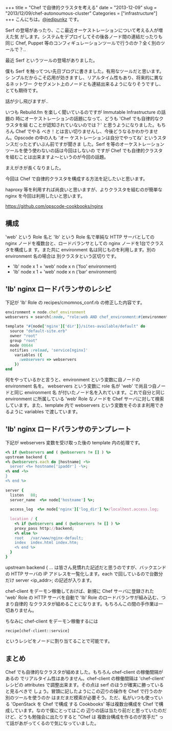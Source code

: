 +++
title = "Chef で自律的クラスタを考える"
date = "2013-12-09"
slug = "2013/12/09/chef-autonoumous-cluster"
Categories = ["infrastructure"]
+++
こんにちは。<a href="https://twitter.com/jedipunkz">@jedipunkz</a> です。

Serf の登場があったり、ここ最近オーケストレーションについて考える人が増えた気
がします。システムをデプロイしてその後各ノード間の連結だったりも同じ Chef,
Puppet 等のコンフィギュレーションツールで行うのか？全く別のツールで？..

最近 Serf というツールの登場がありました。

僕も Serf を触ってつい先日ブログに書きました。有用なツールだと思います。シ
ンプルだからこそ応用が効きますし、リアルタイム性もあり、将来的に異なるネットワー
クセグメント上のノードとも連結出来るようになりそうですし、とても期待です。

話が少し飛びますが..

いつも Rebuild.fm を楽しく聞いているのですが Immutable Infrastructure の話題の
時にオーケストレーションの話題になって、どうも 'Chef でも自律的なクラスタを組
むことが認知されていないのでは？' と思うようになりました。もちろん Chef でやる
べき！とは言い切りませんし、今後どうなるかわかりません。Opscode の中の人も 'オー
ケストレーションは自分でやってね' というスタンスだったとずいぶん前ですが聞きま
した。Serf を等のオーケストレーションツールを使う使わないの話は今回はしないの
ですが Chef でも自律的クラスタを組むことは出来ますよ〜というのが今回の話題。

まえがきが長くなりました。

今回は Chef で自律的クラスタを構成する方法を記したいと思います。

haproxy 等を利用すれば尚良いと思いますが、よりクラスタを組むのが簡単な nginx
を今回は利用したいと思います。

<https://github.com/opscode-cookbooks/nginx>

構成
----

'web' という Role 名と 'lb' という Role 名で単純な HTTP サーバとしての nginx
ノードを複数台と、ロードバランサとしての nginx ノードを1台でクラスタを構成しま
す。また共に environment 名は同じものを利用します。別の environment 名の場合は
別クラスタという区切りです。

* 'lb' node x 1 + 'web' node x n ('foo' environment)
* 'lb' node x 1 + 'web' node x n ('bar' environment)

'lb' nginx ロードバランサのレシピ
----

下記が 'lb' Role の recipes/cmomnos_conf.rb の修正した内容です。

``` ruby
environment = node.chef_environment
webservers = search(:node, "role:web AND chef_environment:#{environment}")
 
template "#{node['nginx']['dir']}/sites-available/default" do
  source "default-site.erb"
  owner "root"
  group "root"
  mode 00644
  notifies :reload, 'service[nginx]'
    variables ({
      :webservers => webservers
    })
end
```

何をやっているかと言うと、environment という変数に自ノードの environment 名を。
webservers という変数に role 名が 'web' で尚且つ自ノードと同じ environment 名
が付いたノード名を入れています。これで自分と同じ environment に所属している
'web' Role なノードを Chef サーバに対して検索しています。また、template 内で
webservers という変数をそのまま利用できるように variables で渡しています。

'lb' nginx ロードバランサのテンプレート
----

下記が webservers 変数を受け取った後の template 内の処理です。

``` ruby
<% if @webservers and ( @webservers != [] ) %>
upstream backend {
<% @webservers.each do |hostname| -%>
  server <%= hostname['ipaddr'] -%>;
<% end -%>
}
<% end %>
  
server {
  listen   80;
  server_name  <%= node['hostname'] %>;
    
  access_log  <%= node['nginx']['log_dir'] %>/localhost.access.log;
    
  location / {
    <% if @webservers and ( @webservers != [] ) %>
    proxy_pass http://backend;
    <% else %>
    root   /var/www/nginx-default;
    index  index.html index.htm;
    <% end %>
  }
}
```

upstream backend { ... は皆さん見慣れた記述だと思うのですが、バックエンドの
HTTP サーバの IP アドレスを一覧化します。each で回しているので台数分だけ
server <ip_addr>; の記述が入ります。

chef-client をデーモン稼働しておけば、新規に Chef サーバに登録された 'web'
Role の HTTP サーバを自動で 'lb' Role のロードバランサが組み込む、つまり自律的
なクラスタが組めることになります。もちろんこの間の手作業は一切ありません。

ちなみに chef-client をデーモン稼働するには

    recipe[chef-client::service]
    
というレシピをノードに割り当てることで可能です。

まとめ
----

Chef でも自律的なクラスタが組めました。もちろん chef-client の稼働間隔があるの
でリアルタイム性はありません。chef-client の稼働間隔は 'chef-client' レシピの
attributes で調整出来ます。その点は serf のほうが確実に勝っていると見るべきで
しょう。冒頭に記したようにこの辺りの操作を Chef で行うのか別のツールを使うのか
はまだまだ模索が必要そう。ただ、私がいつも使っている 'OpenStack を Chef で構成
する Cookbooks' 等は複数台構成を Chef で構成しています。なので僕にとってはこの
辺りの話は当たり前だと思っていたのだけど、どうも勉強会に出たりすると "Chef は
複数台構成を作るのが苦手だ" って話があがってくるので気になっていました。
